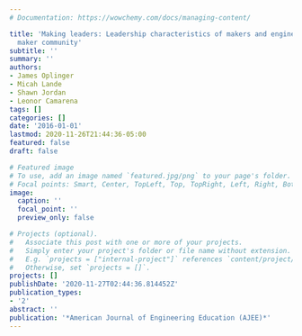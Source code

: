 ```yaml
---
# Documentation: https://wowchemy.com/docs/managing-content/

title: 'Making leaders: Leadership characteristics of makers and engineers in the
  maker community'
subtitle: ''
summary: ''
authors:
- James Oplinger
- Micah Lande
- Shawn Jordan
- Leonor Camarena
tags: []
categories: []
date: '2016-01-01'
lastmod: 2020-11-26T21:44:36-05:00
featured: false
draft: false

# Featured image
# To use, add an image named `featured.jpg/png` to your page's folder.
# Focal points: Smart, Center, TopLeft, Top, TopRight, Left, Right, BottomLeft, Bottom, BottomRight.
image:
  caption: ''
  focal_point: ''
  preview_only: false

# Projects (optional).
#   Associate this post with one or more of your projects.
#   Simply enter your project's folder or file name without extension.
#   E.g. `projects = ["internal-project"]` references `content/project/deep-learning/index.md`.
#   Otherwise, set `projects = []`.
projects: []
publishDate: '2020-11-27T02:44:36.814452Z'
publication_types:
- '2'
abstract: ''
publication: '*American Journal of Engineering Education (AJEE)*'
---
```

